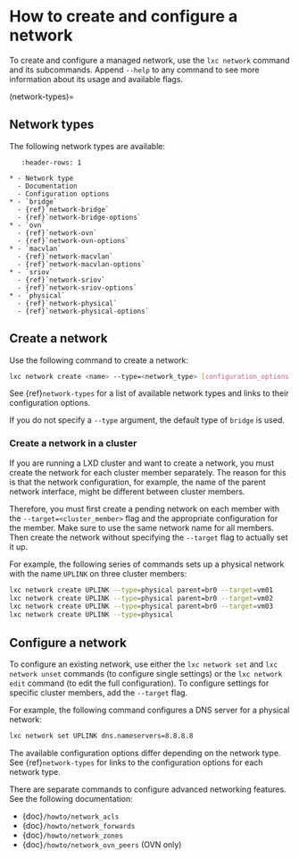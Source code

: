 # How to create and configure a network

To create and configure a managed network, use the `lxc network` command and its subcommands.
Append `--help` to any command to see more information about its usage and available flags.

(network-types)=
## Network types

The following network types are available:

```{list-table}
   :header-rows: 1

* - Network type
  - Documentation
  - Configuration options
* - `bridge`
  - {ref}`network-bridge`
  - {ref}`network-bridge-options`
* - `ovn`
  - {ref}`network-ovn`
  - {ref}`network-ovn-options`
* - `macvlan`
  - {ref}`network-macvlan`
  - {ref}`network-macvlan-options`
* - `sriov`
  - {ref}`network-sriov`
  - {ref}`network-sriov-options`
* - `physical`
  - {ref}`network-physical`
  - {ref}`network-physical-options`

```

## Create a network

Use the following command to create a network:

```bash
lxc network create <name> --type=<network_type> [configuration_options...]
```

See {ref}`network-types` for a list of available network types and links to their configuration options.

If you do not specify a `--type` argument, the default type of `bridge` is used.

### Create a network in a cluster

If you are running a LXD cluster and want to create a network, you must create the network for each cluster member separately.
The reason for this is that the network configuration, for example, the name of the parent network interface, might be different between cluster members.

Therefore, you must first create a pending network on each member with the `--target=<cluster_member>` flag and the appropriate configuration for the member.
Make sure to use the same network name for all members.
Then create the network without specifying the `--target` flag to actually set it up.

For example, the following series of commands sets up a physical network with the name `UPLINK` on three cluster members:

```bash
lxc network create UPLINK --type=physical parent=br0 --target=vm01
lxc network create UPLINK --type=physical parent=br0 --target=vm02
lxc network create UPLINK --type=physical parent=br0 --target=vm03
lxc network create UPLINK --type=physical
```

## Configure a network

To configure an existing network, use either the `lxc network set` and `lxc network unset` commands (to configure single settings) or the `lxc network edit` command (to edit the full configuration).
To configure settings for specific cluster members, add the `--target` flag.

For example, the following command configures a DNS server for a physical network:

```bash
lxc network set UPLINK dns.nameservers=8.8.8.8
```

The available configuration options differ depending on the network type.
See {ref}`network-types` for links to the configuration options for each network type.

There are separate commands to configure advanced networking features.
See the following documentation:

- {doc}`/howto/network_acls`
- {doc}`/howto/network_forwards`
- {doc}`/howto/network_zones`
- {doc}`/howto/network_ovn_peers` (OVN only)
